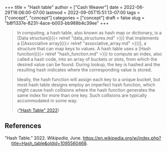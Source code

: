 +++
title = "Hash table"
author = ["Cash Weaver"]
date = 2022-06-29T16:06:00-07:00
lastmod = 2022-09-05T15:51:13-07:00
tags = ["concept", "concept"]
categories = ["concept"]
draft = false
slug = "b8f1337e-8231-4ace-b003-bb988b4c39ee"
+++

> In computing, a hash table, also known as hash map or dictionary, is a [Data structure]({{< relref "data_structures.md" >}}) that implements a [[Associative array]({{< relref "associative_array.md" >}})], a structure that can map keys to values. A hash table uses a [Hash function]({{< relref "hash_function.md" >}}) to compute an index, also called a hash code, into an array of buckets or slots, from which the desired value can be found. During lookup, the key is hashed and the resulting hash indicates where the corresponding value is stored.
>
> Ideally, the hash function will assign each key to a unique bucket, but most hash table designs employ an imperfect hash function, which might cause hash collisions where the hash function generates the same index for more than one key. Such collisions are typically accommodated in some way.
>
> (<a href="#citeproc_bib_item_1">“Hash Table” 2022</a>)

## References

<style>.csl-entry{text-indent: -1.5em; margin-left: 1.5em;}</style><div class="csl-bib-body">
  <div class="csl-entry"><a id="citeproc_bib_item_1"></a>“Hash Table.” 2022. <i>Wikipedia</i>, June. <a href="https://en.wikipedia.org/w/index.php?title=Hash_table&oldid=1095560468">https://en.wikipedia.org/w/index.php?title=Hash_table&#38;oldid=1095560468</a>.</div>
</div>
